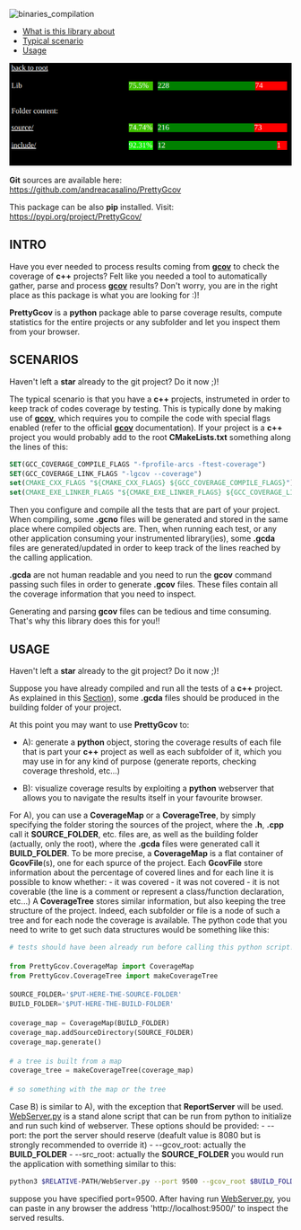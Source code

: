 ![binaries_compilation](https://github.com/andreacasalino/PrettyGcov/actions/workflows/runTests.yml/badge.svg)

- [What is this library about](#intro)
- [Typical scenario](#scenarios)
- [Usage](#usage)

![overview:](image.png)

**Git** sources are available here: https://github.com/andreacasalino/PrettyGcov

This package can be also **pip** installed. Visit: https://pypi.org/project/PrettyGcov/  

## INTRO

Have you ever needed to process results coming from [**gcov**](https://gcc.gnu.org/onlinedocs/gcc/Gcov-Intro.html#Gcov-Intro) to check the coverage of **c++** projects?
Felt like you needed a tool to automatically gather, parse and process [**gcov**](https://gcc.gnu.org/onlinedocs/gcc/Gcov-Intro.html#Gcov-Intro) results?
Don't worry, you are in the right place as this package is what you are looking for :)!

**PrettyGcov** is a **python** package able to parse coverage results, compute statistics for the entire projects or any subfolder and let you inspect them from your browser.


## SCENARIOS

Haven't left a **star** already to the git project? Do it now ;)!

The typical scenario is that you have a **c++** projects, instrumeted in order to keep track of codes coverage by testing.
This is typically done by making use of [**gcov**](https://gcc.gnu.org/onlinedocs/gcc/Gcov-Intro.html#Gcov-Intro), which requires you to compile the code with special flags enabled (refer to the official [**gcov**](https://gcc.gnu.org/onlinedocs/gcc/Gcov-Intro.html#Gcov-Intro) documentation).
If your project is a **c++** project you would probably add to the root **CMakeLists.txt** something along the lines of this:
```cmake
SET(GCC_COVERAGE_COMPILE_FLAGS "-fprofile-arcs -ftest-coverage")
SET(GCC_COVERAGE_LINK_FLAGS "-lgcov --coverage")
set(CMAKE_CXX_FLAGS "${CMAKE_CXX_FLAGS} ${GCC_COVERAGE_COMPILE_FLAGS}")
set(CMAKE_EXE_LINKER_FLAGS "${CMAKE_EXE_LINKER_FLAGS} ${GCC_COVERAGE_LINK_FLAGS}")
```

Then you configure and compile all the tests that are part of your project. 
When compiling, some **.gcno** files will be generated and stored in the same place where compiled objects are.
Then, when running each test, or any other application consuming your instrumented library(ies), some **.gcda** files are generated/updated in order to keep track of the lines reached by the calling application.

**.gcda** are not human readable and you need to run the **gcov** command passing such files in order to generate **.gcov** files. These files contain all the coverage information that you need to inspect.

Generating and parsing **gcov** files can be tedious and time consuming. That's why this library does this for you!!

## USAGE

Haven't left a **star** already to the git project? Do it now ;)!

Suppose you have already compiled and run all the tests of a **c++** project. As explained in this [Section](#scenarios)), some **.gcda** files should be produced in the building folder of your project.

At this point you may want to use **PrettyGcov** to:

- A): generate a **python** object, storing the coverage results of each file that is part your **c++** project as well as each subfolder of it, which you may use in for any kind of purpose (generate reports, checking coverage threshold, etc...)

- B): visualize coverage results by exploiting a **python** webserver that allows you to navigate the results itself in your favourite browser.

For A), you can use a **CoverageMap** or a **CoverageTree**, by simply specifying the folder storing the sources of the project, where the **.h**, **.cpp** call it **SOURCE_FOLDER**, etc. files are, as well as the building folder (actually, only the root), where the **.gcda** files were generated call it **BUILD_FOLDER**.
To be more precise, a **CoverageMap** is a flat container of **GcovFile**(s), one for each spurce of the project. Each **GcovFile** store information about the percentage of covered lines and for each line it is possible to know whether:
    - it was covered
    - it was not covered
    - it is not coverable (the line is a comment or represent a class/function declaration, etc...)
A **CoverageTree** stores similar information, but also keeping the tree structure of the project. Indeed, each subfolder or file is a node of such a tree and for each node the coverage is available.
The python code that you need to write to get such data structures would be something like this:

```python
# tests should have been already run before calling this python script!

from PrettyGcov.CoverageMap import CoverageMap
from PrettyGcov.CoverageTree import makeCoverageTree

SOURCE_FOLDER='$PUT-HERE-THE-SOURCE-FOLDER'
BUILD_FOLDER='$PUT-HERE-THE-BUILD-FOLDER'

coverage_map = CoverageMap(BUILD_FOLDER)
coverage_map.addSourceDirectory(SOURCE_FOLDER)
coverage_map.generate()

# a tree is built from a map
coverage_tree = makeCoverageTree(coverage_map)

# so something with the map or the tree
```

Case B) is similar to A), with the exception that **ReportServer** will be used.
[WebServer.py](./PrettyGcov/WebServer/WebServer.py) is a stand alone script that can be run from python to initialize and run such kind of webserver. These options should be provided:
    - --port: the port the server should reserve (deafult value is 8080 but is strongly recommended to override it)
    - --gcov_root: actually the **BUILD_FOLDER**
    - --src_root: actually the **SOURCE_FOLDER**
you would run the application with something similar to this:

```bash
python3 $RELATIVE-PATH/WebServer.py --port 9500 --gcov_root $BUILD_FOLDER --src_root $SOURCE_FOLDER
```

suppose you have specified port=9500. After having run [WebServer.py](./PrettyGcov/WebServer/WebServer.py), you can paste in any browser the address 'http://localhost:9500/' to inspect the served results.
